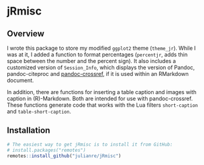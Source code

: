 # jRmisc

## Overview

I wrote this package to store my modified `ggplot2` theme (`theme_jr`). While I was at it, I added a function to format percentages (`percentjr`, adds thin space between the number and the percent sign). It also includes a customized version of `Session_Info`, which displays the version of Pandoc, pandoc-citeproc and [pandoc-crossref](https://github.com/lierdakil/pandoc-crossref), if it is used within an RMarkdown document.

In addition, there are functions for inserting a table caption and images with caption in (R)-Markdown. Both are intended for use with pandoc-crossref. These functions generate code that works with the Lua filters `short-caption` and `table-short-caption`.

## Installation

``` r
# The easiest way to get jRmisc is to install it from GitHub:
# install.packages("remotes")
remotes::install_github("julianre/jRmisc")
```
